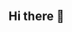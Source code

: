 ## Hi there 👋

<!--# 👋 Hi, I'm Unish Giri

📍 Toronto, Canada  
📧 unishgiri15@gmail.com  
📱 +123-456-7890  
🌐 [reallygreatsite.com](http://reallygreatsite.com)  

---

## 🎯 Profile

Motivated and creative professional with experience as a Line Cook at Cactus Club Cafe, known for thriving in fast-paced, team-oriented kitchen environments while maintaining high standards of quality and efficiency. Also skilled as a Content Creator at Monarch Nepal, developing engaging visual and

**90541134914/90541134914** is a ✨ _special_ ✨ repository because its `README.md` (this file) appears on your GitHub profile.

Here are some ideas to get you started:

- 🔭 I’m currently working on ...
- 🌱 I’m currently learning ...
- 👯 I’m looking to collaborate on ...
- 🤔 I’m looking for help with ...
- 💬 Ask me about ...
- 📫 How to reach me: ...
- 😄 Pronouns: ...
- ⚡ Fun fact: ...
-->
